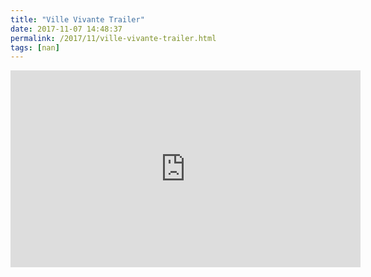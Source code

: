 ```yaml
---
title: "Ville Vivante Trailer"
date: 2017-11-07 14:48:37
permalink: /2017/11/ville-vivante-trailer.html
tags: [nan]
---
```


<iframe width="560" height="315" src="https://www.youtube.com/embed/D6JPHNEvzkc" frameborder="0" allowfullscreen></iframe>
